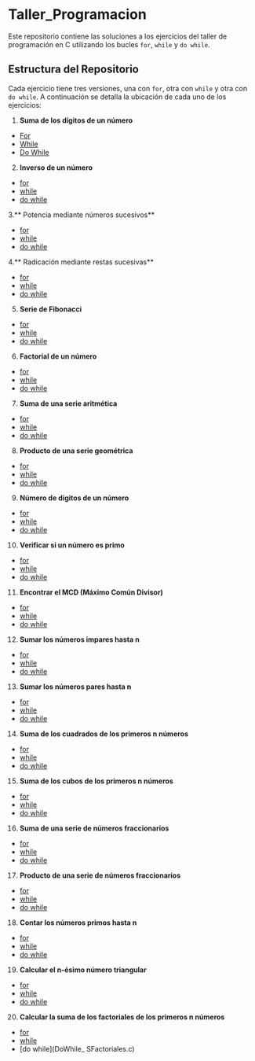 # Taller_Programacion
Este repositorio contiene las soluciones a los ejercicios del taller de programación en C utilizando los bucles `for`, `while` y `do while`. 
## Estructura del Repositorio 
Cada ejercicio tiene tres versiones, una con `for`, otra con `while` y otra con `do while`. A continuación se detalla la ubicación de cada uno de los ejercicios: 
1. **Suma de los dígitos de un número** 
- [For](Do_While_Sumadenumeros.c)
- [While](While_Sumadenumeros.c)
- [Do While](Do_While_Sumadenumeros.c)
2. **Inverso de un número**
-	[for](For_Inverso.c)
-	[while](While_Inverso.c)
-	[do while](DoWhile_Inverso.c)

3.** Potencia mediante números sucesivos**
-	[for](For_Potenciacion.c)
-	[while](While_Potenciacion.c)
-	[do while](DoWhile_Potenciacion.c)

4.** Radicación mediante restas sucesivas**
-	[for](For_Radicacion.c)
-	[while](While_Radicacion.c)
-	[do while](DoWhile_Radicacion.c)
5. **Serie de Fibonacci**
-	[for]()
-	[while]()
-	[do while](DoWhile_Fibonacci.c)
6. **Factorial de un número**
-  [for]()
-	[while]()
-	[do while](DoWhile_Factorial.c)
7. **Suma de una serie aritmética**
-	[for]()
-	[while]()
-	[do while]()
8. **Producto de una serie geométrica**
-	[for]()
-	[while]()
-	[do while](DoWhile_ProductoSerie.c)
9. **Número de dígitos de un número**
-	[for]()
-	[while]()
-	[do while](DoWhile_Digitos.c)
10. **Verificar si un número es primo**
-	[for]()
-	[while]()
-	[do while](DoWhile_EsPrimo.c)
11. **Encontrar el MCD (Máximo Común Divisor)**
-	[for]()
-	[while]()
-	[do while](DoWhile_MCD.c)
12. **Sumar los números impares hasta n**
-	[for]()
-	[while]()
-	[do while](DoWhile_NImpares.c)
13. **Sumar los números pares hasta n**
-	[for]()
-	[while]()
-	[do while]()
14. **Suma de los cuadrados de los primeros n números**
-	[for]()
-	[while]()
-	[do while]()
15. **Suma de los cubos de los primeros n números**
-	[for]()
-	[while]()
-	[do while]()
16. **Suma de una serie de números fraccionarios**
-	[for]()
-	[while]()
-	[do while](DoWhile_NFracciones.c)
17. **Producto de una serie de números fraccionarios**
-	[for]()
-	[while]()
-	[do while](DoWhile_PNFraccionarios.c)
18. **Contar los números primos hasta n**
-	[for]()
-	[while]()
-	[do while](DoWhile_Nprimos.c)
19. **Calcular el n-ésimo número triangular**
-	[for]()
-	[while]()
-	[do while](DoWhile_Enesimo.c)
20. **Calcular la suma de los factoriales de los primeros n números**

-	[for]()
-	[while]()
-	[do while](DoWhile_ SFactoriales.c)
